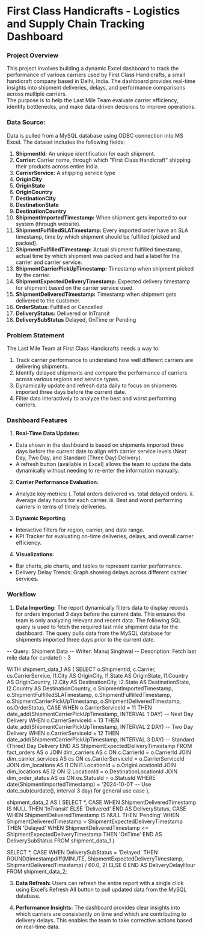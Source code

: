 # First Class Handicrafts - Logistics and Supply Chain Tracking Dashboard

### Project Overview
This project involves building a dynamic Excel dashboard to track the performance of various carriers used by First Class Handicrafts, a small handicraft company based in Delhi, India. The dashboard provides real-time insights into shipment deliveries, delays, and performance comparisons across multiple carriers.
\
The purpose is to help the Last Mile Team evaluate carrier efficiency, identify bottlenecks, and make data-driven decisions to improve operations.

### Data Source:
Data is pulled from a MySQL database using ODBC connection into MS Excel.
The dataset includes the following fields:
1. **ShipmentId:** An unique identification for each shipment.
2. **Carrier:** Carrier name, through which "First Class Handicraft" shipping their products across entire India.
3. **CarrierService:** A shipping service type
4. **OriginCity**
5. **OriginState**
6. **OriginCountry**
7. **DestinationCity**
8. **DestinationState**
9. **DestinationCountry**
10. **ShipmentImportedTimestamp:** When shipment gets imported to our system (through website).
11. **ShipmentFulfilledSLATimestamp:** Every imported order have an SLA timestamp, time by which shipment should be fulfilled (picked and packed).
12. **ShipmentFulfilledTimestamp:** Actual shipment fulfilled timestamp, actual time by which shipment was packed and had a label for the carrier and carrier service.
13. **ShipmentCarrierPickUpTimestamp:** Timestamp when shipment picked by the carrier.
14. **ShipmentExpectedDeliveryTimestamp:** Expected delivery timestamp for shipment based on the carrier service used.
15. **ShipmentDeliveredTimestamp:** Timestamp when shipment gets delivered to the customer.
16. **OrderStatus:** Fulfilled or Cancelled
17. **DeliveryStatus:** Delivered or InTransit
18. **DeliverySubStatus** Delayed, OnTime or Pending

### Problem Statement
The Last Mile Team at First Class Handicrafts needs a way to:
1. Track carrier performance to understand how well different carriers are delivering shipments.
2. Identify delayed shipments and compare the performance of carriers across various regions and service types.
3. Dynamically update and refresh data daily to focus on shipments imported three days before the current date.
4. Filter data interactively to analyze the best and worst performing carriers.

### Dashboard Features
1. **Real-Time Data Updates:**
* Data shown in the dashboard is based on shipments imported three days before the current date to align with carrier service levels (Next Day, Two Day, and Standard (Three Day) Delivery).
* A refresh button (available in Excel) allows the team to update the data dynamically without needing to re-enter the information manually.
  
2. **Carrier Performance Evaluation:**
* Analyze key metrics:
  i. Total orders delivered vs. total delayed orders.
  ii. Average delay hours for each carrier.
  iii. Best and worst performing carriers in terms of timely deliveries.

3. **Dynamic Reporting:**
* Interactive filters for region, carrier, and date range.
* KPI Tracker for evaluating on-time deliveries, delays, and overall carrier efficiency.

4. **Visualizations:**
* Bar charts, pie charts, and tables to represent carrier performance.
* Delivery Delay Trends: Graph showing delays across different carrier services.

### Workflow
1. **Data Importing:**
The report dynamically filters data to display records for orders imported 3 days before the current date. This ensures the team is only analyzing relevant and recent data. The following SQL query is used to fetch the required last mile shipment data for the dashboard. The query pulls data from the MySQL database for shipments imported three days prior to the current date.

-- Query: Shipment Data
-- Writer: Manuj Singhwal
-- Description: Fetch last mile data for curdate() - 3

WITH shipment_data_1 AS (
    SELECT
        o.ShipmentId,
        c.Carrier,
        cs.CarrierService,
        l1.City AS OriginCity,
        l1.State AS OriginState,
        l1.Country AS OriginCountry,
        l2.City AS DestinationCity,
        l2.State AS DestinationState,
        l2.Country AS DestinationCountry,
        o.ShipmentImportedTimestamp,
        o.ShipmentFulfilledSLATimestamp,
        o.ShipmentFulfilledTimestamp,
        o.ShipmentCarrierPickUpTimestamp,
        o.ShipmentDeliveredTimestamp,
        os.OrderStatus,
        CASE
            WHEN o.CarrierServiceId = 11 THEN date_add(ShipmentCarrierPickUpTimestamp, INTERVAL 1 DAY) -- Next Day Delivery
            WHEN o.CarrierServiceId = 13 THEN date_add(ShipmentCarrierPickUpTimestamp, INTERVAL 2 DAY) -- Two Day Delivery
            WHEN o.CarrierServiceId = 12 THEN date_add(ShipmentCarrierPickUpTimestamp, INTERVAL 3 DAY) -- Standard (Three) Day Delivery
        END AS ShipmentExpectedDeliveryTimestamp
    FROM fact_orders AS o
    JOIN dim_carriers AS c
        ON c.CarrierId = o.CarrierId
    JOIN dim_carrier_services AS cs
        ON cs.CarrierServiceId = o.CarrierServiceId
    JOIN dim_locations AS l1
        ON l1.LocationId = o.OriginLocationId
    JOIN dim_locations AS l2
        ON l2.LocationId = o.DestinationLocationId
    JOIN dim_order_status AS os
        ON os.StatusId = o.StatusId
    WHERE date(ShipmentImportedTimestamp) = '2024-10-01' -- Use date_sub(curdate(), interval 3 day) for general use case
),

shipment_data_2 AS (
    SELECT
        *,
        CASE
            WHEN ShipmentDeliveredTimestamp IS NULL THEN 'InTransit'
            ELSE 'Delivered'
        END AS DeliveryStatus,
        CASE
            WHEN ShipmentDeliveredTimestamp IS NULL THEN 'Pending'
            WHEN ShipmentDeliveredTimestamp > ShipmentExpectedDeliveryTimestamp THEN 'Delayed'
            WHEN ShipmentDeliveredTimestamp <= ShipmentExpectedDeliveryTimestamp THEN 'OnTime'
        END AS DeliverySubStatus
    FROM shipment_data_1
)

SELECT
    *,
    CASE
        WHEN DeliverySubStatus = 'Delayed' THEN ROUND(timestampdiff(MINUTE, ShipmentExpectedDeliveryTimestamp, ShipmentDeliveredTimestamp) / 60.0, 2)
        ELSE 0
    END AS DeliveryDelayHour
FROM shipment_data_2;

3. **Data Refresh:**
Users can refresh the entire report with a single click using Excel’s Refresh All button to pull updated data from the MySQL database.

4. **Performance Insights:**
The dashboard provides clear insights into which carriers are consistently on time and which are contributing to delivery delays. This enables the team to take corrective actions based on real-time data.
